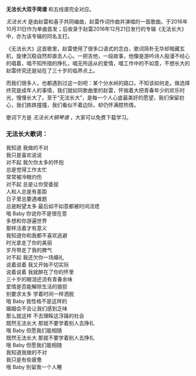 

**无法长大双手简谱** 和五线谱完全对应。

_无法长大_
是由赵雷和喜子共同编曲，赵雷作词作曲并演唱的一首歌曲。于2016年10月31日作为单曲首发；后收录于赵雷2016年12月21日发行的专辑《无法长大》中，亦为该专辑的同名主打。

《无法长大》这首歌里，赵雷使用了很多口语式的念白，歌词简朴无华却暗藏玄机，旋律沉稳自然却直击人心。一把吉他，一段故事，他像是游吟诗人般漫不经心的唱着，唱不知所措的挣扎，唱无所适从的爱情，唱工作中的不如意，不想长大的赵雷终究还是站在了三十岁的临界点上。

而我们很多人，也都遇到过这一刻吧：某个分水岭的路口，不知该如何走。做选择终究是成年人的事情，我们就如同歌曲里的赵雷，怀揣着大把青春年少的欢乐时光，慢慢长大了。至于“无法长大”，是每一个人心底最美好的愿望，我们保留初心，我们跌跌撞撞，我们看似不着边际，却仍怀满腔热情。

歌词下方是 _无法长大钢琴谱_ ，大家可以免费下载学习。

### 无法长大歌词：

我知道 我做的不对  
我只是喜欢说说  
对不起 我欠你太多的怀抱  
总是觉得工作太忙  
常常被冷眼灼伤  
对不起 总是让你受委屈  
人和人总是有差距  
日子里总要遇难题  
总是盼望太多 最后如不如意都被时间浇熄  
哦 Baby 你说你不是很在意  
多想和你游遍世界  
那样活着才有意义  
我知道你和我都不喜欢逃避  
时光拿走了你的美丽  
岁月带走了我的脾气  
对不起 我还欠你一场婚礼  
说着说着 我又开始不切实际  
说着说着 我就醉在了你的怀里  
三十岁的眼泪还流有青春余味  
爱情是否能解除生活的狼狈  
别要求太多 学着时间一样洒脱  
哦 Baby 我性格不是这样的  
婚姻会不会让我们感到乏味  
那么就这样 不去理睬这浮躁的社会  
既然无法长大 那就不要学着别人去挣扎  
哦 Baby 但愿我们能相随  
既然无法长大 那就不要学着别人去挣扎  
哦 Baby 但愿我们能相随  
我知道我做的不对  
我只是有些疲惫  
哦 Baby 别留我一个人睡

